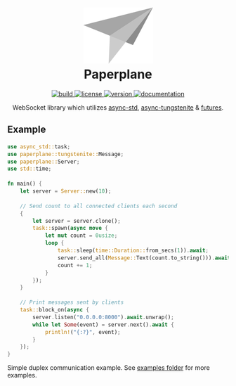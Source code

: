 <div align="center">
    <h1>
        <img alt="logo" src="./logo/logo.svg" />
        <br />
        Paperplane
    </h1>
    <a href="https://gitlab.com/rasmusmerzin/paperplane/-/commits/master">
        <img alt="build" src="https://img.shields.io/gitlab/pipeline/rasmusmerzin/paperplane/master" />
    </a>
    <a href="https://crates.io/crates/paperplane">
        <img alt="license" src="https://img.shields.io/crates/l/paperplane" />
    </a>
    <a href="https://crates.io/crates/paperplane">
        <img alt="version" src="https://img.shields.io/crates/v/paperplane" />
    </a>
    <a href="https://docs.rs/paperplane">
        <img alt="documentation" src="https://img.shields.io/badge/docs.rs-paperplane-blue"/>
    </a>
    <p>
        WebSocket library which utilizes
        <a href="https://crates.io/crates/async-std">async-std</a>,
        <a href="https://crates.io/crates/async-tungstenite">async-tungstenite</a> &
        <a href="https://crates.io/crates/futures">futures</a>.
        <br />
    </p>
</div>

## Example

```rust
use async_std::task;
use paperplane::tungstenite::Message;
use paperplane::Server;
use std::time;

fn main() {
    let server = Server::new(10);

    // Send count to all connected clients each second
    {
        let server = server.clone();
        task::spawn(async move {
            let mut count = 0usize;
            loop {
                task::sleep(time::Duration::from_secs(1)).await;
                server.send_all(Message::Text(count.to_string())).await.ok();
                count += 1;
            }
        });
    }

    // Print messages sent by clients
    task::block_on(async {
        server.listen("0.0.0.0:8000").await.unwrap();
        while let Some(event) = server.next().await {
            println!("{:?}", event);
        }
    });
}
```

Simple duplex communication example.
See [examples folder](./examples) for more examples.
